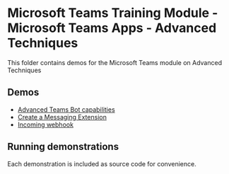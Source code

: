 # Microsoft Teams Training Module - Microsoft Teams Apps - Advanced Techniques

This folder contains demos for the Microsoft Teams module on Advanced Techniques

## Demos

- [Advanced Teams Bot capabilities](./01-advanced-bot/README.md)
- [Create a Messaging Extension](./02-messaging-extension/README.md)
- [Incoming webhook](./03-incoming-webhook/README.md)

## Running demonstrations

Each demonstration is included as source code for convenience.
